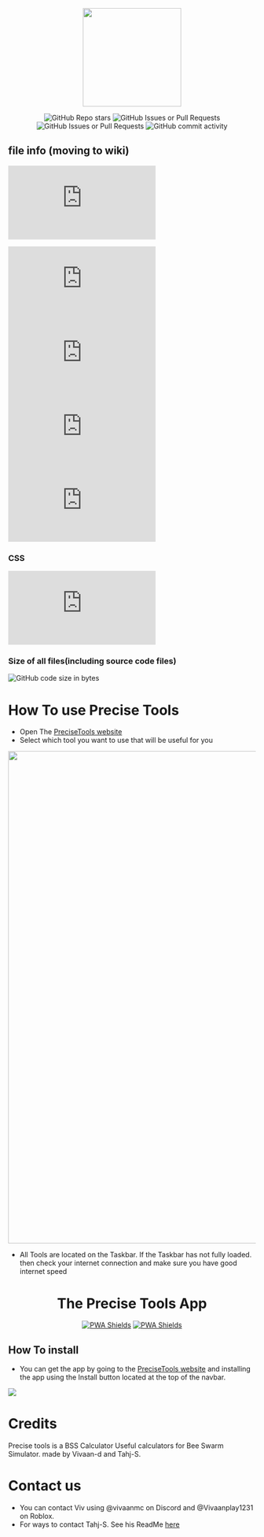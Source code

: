 <div align="center">
<img src="https://tahj-s.github.io/Precise-Tools-Pack/Precise%20Tools%20logo%20Transparent.png" width="200">

![GitHub Repo stars](https://img.shields.io/github/stars/Vivaan-d/PreciseTools?style=flat&logo=github&logoColor=gray&labelColor=%23FDDC5C&color=gray)
![GitHub Issues or Pull Requests](https://img.shields.io/github/issues/Vivaan-d/PreciseTools?logo=github)
![GitHub Issues or Pull Requests](https://img.shields.io/github/issues-closed/Vivaan-d/PreciseTools?style=flat&logo=github&color=%23222d5a)
![GitHub commit activity](https://img.shields.io/github/commit-activity/t/Vivaan-d/precisetools)

</div>

<!-- Move to wiki-->
## file info (moving to wiki)
![GitHub file size in bytes](https://img.shields.io/github/size/Vivaan-d/PreciseTools/index.html?label=Home%20Page%20Size&labelColor=orange&color=gray)

![GitHub file size in bytes](https://img.shields.io/github/size/Vivaan-d/PreciseTools/Amulet%20Efficiency%20Calculator.html?label=AEC%20Size&labelColor=yellow&color=gray)
![GitHub file size in bytes](https://img.shields.io/github/size/Vivaan-d/PreciseTools/Base%20Capacity%20Calculator.html?label=BCC%20Size&labelColor=green&color=gray)
![GitHub file size in bytes](https://img.shields.io/github/size/Vivaan-d/PreciseTools/Critical%20Chance%20calculator.html?label=CCC%20Size&labelColor=gold&color=gray)
![GitHub file size in bytes](https://img.shields.io/github/size/Vivaan-d/PreciseTools/PercentToMultiplication.html?label=PTM%20Size&labelColor=%238B0000&color=gray)




### CSS
![GitHub file size in bytes](https://img.shields.io/github/size/Vivaan-d/PreciseTools/yes.css?label=CSS%20Size&labelColor=blue&color=gray)

<!-- Size of all files -->
### Size of all files(including source code files)
![GitHub code size in bytes](https://img.shields.io/github/languages/code-size/Vivaan-d/PreciseTools?logo=files&logoColor=white&label=Repo%20size)
<!-- End of wiki page -->


# How To use Precise Tools
- Open The [PreciseTools website](https://precisetools.netlify.app)
- Select which tool you want to use that will be useful for you

<img src="https://tahj-s.github.io/Precise-Tools-Pack/MD-pack/MD-Pack%201.png" width="1000">

- All Tools are located on the Taskbar. If the Taskbar has not fully loaded. then check your internet connection and make sure you have good internet speed

<div align="center">
  
# The Precise Tools App

[![PWA Shields](https://www.pwa-shields.com/1.0.0/series/classic/white/purple.svg)](https://precisetools.netlify.app/)
[![PWA Shields](https://www.pwa-shields.com/1.0.0/series/install/purple.svg)](https://precisetools.netlify.app/)

</div>

## How To install
- You can get the app by going to the [PreciseTools website](https://precisetools.netlify.app) and installing the app using the Install button located at the top of the navbar.


<img src="https://tahj-s.github.io/Precise-Tools-Pack/MD-pack/MD-Pack%202.png">

# Credits
Precise tools is a BSS Calculator Useful calculators for Bee Swarm Simulator. made by Vivaan-d and Tahj-S.

# Contact us
- You can contact Viv using @vivaanmc on Discord and @Vivaanplay1231 on Roblox.
- For ways to contact Tahj-S. See his ReadMe [here](https://github.com/Tahj-S/Tahj-S)
